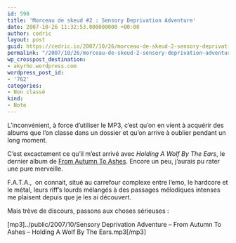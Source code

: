 ```yaml
---
id: 598
title: 'Morceau de skeud #2 : Sensory Deprivation Adventure'
date: 2007-10-26 11:32:53.000000000 +00:00
author: cedric
layout: post
guid: https://cedric.io/2007/10/26/morceau-de-skeud-2-sensory-deprivation-adventure.html
permalink: "/2007/10/26/morceau-de-skeud-2-sensory-deprivation-adventure/"
wp_crosspost_destination:
- akyrho.wordpress.com
wordpress_post_id:
- '762'
categories:
- Non classé
kind:
- Note
---
```

L’inconvénient, à force d’utiliser le MP3, c’est qu’on en vient à acquérir des albums que l’on classe dans un dossier et qu’on arrive à oublier pendant un long moment.

C’est excactement ce qu’il m’est arrivé avec _Holding A Wolf By The Ears_, le dernier album de [From Autumn To Ashes](http://fr.wikipedia.org/wiki/From_Autumn_To_Ashes). Encore un peu, j’aurais pu rater une pure merveille.

F.A.T.A.,  on connait, situé au carrefour complexe entre l’emo, le hardcore et le métal, leurs riff’s lourds mélangés à des passages mélodiques intenses me plaisent depuis que je les ai découvert.

Mais trève de discours, passons aux choses sérieuses :

[mp3]../public/2007/10/Sensory Deprivation Adventure &#8211; From Autumn To Ashes &#8211; Holding A Wolf By The Ears.mp3[/mp3]